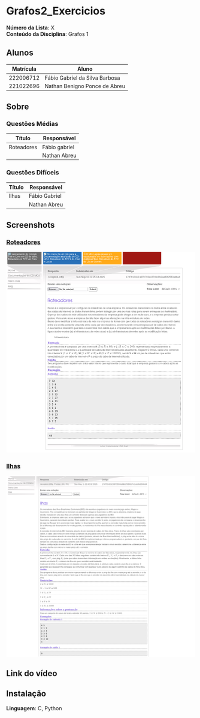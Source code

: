 # Grafos2_Exercicios

**Número da Lista**: X<br>
**Conteúdo da Disciplina**: Grafos 1<br>

## Alunos
|Matrícula | Aluno |
| -- | -- |
| 222006712 | Fábio Gabriel da Silva Barbosa |
| 221022696 | Nathan Benigno Ponce de Abreu |



## Sobre 


### Questões Médias
| Título | Responsável | 
| -- | -- | 
| Roteadores | Fábio gabriel | 
| | Nathan Abreu | 



### Questões Difíceis
| Título | Responsável | 
| -- | -- | 
| Ilhas | Fábio Gabriel | 
| | Nathan Abreu | 


## Screenshots
### [Roteadores](https://moj.naquadah.com.br/cgi-bin/questao.sh/monitores%23bee-roteadores)

![Roteadores](img/Roteadores_image.png)

### [Ilhas](https://moj.naquadah.com.br/cgi-bin/questao.sh/obi-problems%23obi2018f1pu_ilhas)

![Ilhas](img/Ilhas_image.png)


## Link do vídeo



## Instalação 
**Linguagem**: C, Python <br>
